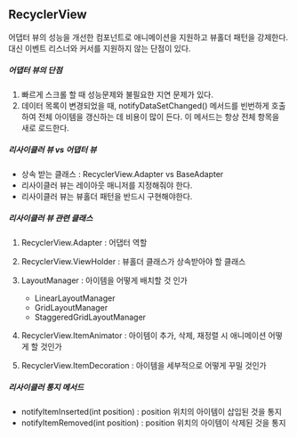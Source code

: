 RecyclerView
-------
어댑터 뷰의 성능을 개선한 컴포넌트로 애니메이션을 지원하고 뷰홀더 패턴을 강제한다.    
대신 이벤트 리스너와 커서를 지원하지 않는 단점이 있다.

##### 어댑터 뷰의 단점
1. 빠르게 스크롤 할 때 성능문제와 불필요한 지연 문제가 있다.
2. 데이터 목록이 변경되었을 때, notifyDataSetChanged() 메서드를 빈번하게 호출하여 전체 아이템을 갱신하는 데 비용이 많이 든다. 이 메서드는 항상 전체 항목을 새로 로드한다.

##### 리사이클러 뷰 vs 어댑터 뷰
* 상속 받는 클래스 : RecyclerView.Adapter vs BaseAdapter
* 리사이클러 뷰는 레이아웃 매니저를 지정해줘야 한다.
* 리사이클러 뷰는 뷰홀더 패턴을 반드시 구현해야한다. 

##### 리사이클러 뷰 관련 클래스
1. RecyclerView.Adapter : 어댑터 역할
2. RecyclerView.ViewHolder : 뷰홀더 클래스가 상속받아야 할 클래스
3. LayoutManager : 아이템을 어떻게 배치할 것 인가 
	* LinearLayoutManager
	* GridLayoutManager
	* StaggeredGridLayoutManager 

4. RecyclerView.ItemAnimator : 아이템이 추가, 삭제, 재정렬 시 애니메이션 어떻게 할 것인가
5. RecyclerView.ItemDecoration : 아이템을 세부적으로 어떻게 꾸밀 것인가

##### 리사이클러 통지 메서드
* notifyItemInserted(int position) : position 위치의 아이템이 삽입된 것을 통지
* notifyItemRemoved(int position) : position 위치의 아이템이 삭제된 것을 통지



